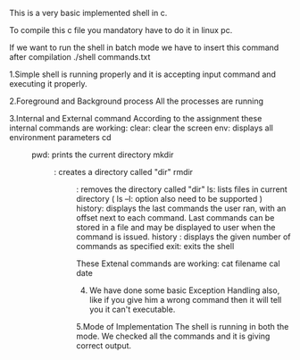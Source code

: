 This is a very basic implemented shell in c.

To compile this c file you mandatory have to do it in linux pc.

If we want to run the shell in batch mode we have to insert this command after compilation
./shell commands.txt

1.Simple shell is running properly and it is accepting input command and executing it properly.

2.Foreground and Background process
All the processes are running

3.Internal and External command
According to the assignment these internal commands are working:
clear: clear the screen
env: displays all environment parameters
cd <dir>
pwd: prints the current directory
mkdir <dir>: creates a directory called "dir"
rmdir <dir>: removes the directory called "dir"
ls: lists files in current directory ( ls –l: option also need to be supported )
history: displays the last commands the user ran, with an offset next to each command. Last commands can be stored in a file and may be displayed to user when the command is issued.
history <argument>: displays the given number of commands as specified
exit: exits the shell

These Extenal commands are working:
cat filename
cal
date

4. We have done some basic Exception Handling also, like if you give him a wrong command then it will tell you it can't executable.

5.Mode of Implementation
The shell is running in both the mode. We checked all the commands and it is giving correct output.